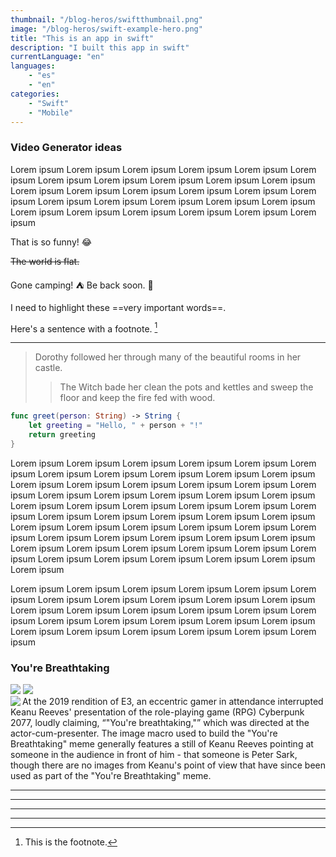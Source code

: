 ```yaml
---
thumbnail: "/blog-heros/swiftthumbnail.png"
image: "/blog-heros/swift-example-hero.png"
title: "This is an app in swift"
description: "I built this app in swift"
currentLanguage: "en"
languages: 
    - "es"
    - "en"
categories:
    - "Swift"
    - "Mobile"
---
```


### Video Generator ideas
Lorem ipsum Lorem ipsum Lorem ipsum Lorem ipsum Lorem ipsum Lorem ipsum Lorem ipsum Lorem ipsum Lorem ipsum Lorem ipsum Lorem ipsum Lorem ipsum Lorem ipsum Lorem ipsum Lorem ipsum Lorem ipsum Lorem ipsum Lorem ipsum Lorem ipsum Lorem ipsum Lorem ipsum Lorem ipsum Lorem ipsum Lorem ipsum Lorem ipsum Lorem ipsum Lorem ipsum Lorem ipsum 

That is so funny! :joy:

~~The world is flat.~~

Gone camping! :tent: Be back soon.
🫠

I need to highlight these ==very important words==.

Here's a sentence with a footnote. [^1]

[^1]: This is the footnote.


---

> Dorothy followed her through many of the beautiful rooms in her castle.
>
>> The Witch bade her clean the pots and kettles and sweep the floor and keep the fire fed with wood.

```swift
func greet(person: String) -> String {
    let greeting = "Hello, " + person + "!"
    return greeting
}
```

Lorem ipsum Lorem ipsum Lorem ipsum Lorem ipsum Lorem ipsum Lorem ipsum Lorem ipsum Lorem ipsum Lorem ipsum Lorem ipsum Lorem ipsum Lorem ipsum Lorem ipsum Lorem ipsum Lorem ipsum Lorem ipsum Lorem ipsum Lorem ipsum Lorem ipsum Lorem ipsum Lorem ipsum Lorem ipsum Lorem ipsum Lorem ipsum Lorem ipsum Lorem ipsum Lorem ipsum Lorem ipsum 
Lorem ipsum Lorem ipsum Lorem ipsum Lorem ipsum Lorem ipsum Lorem ipsum Lorem ipsum Lorem ipsum Lorem ipsum Lorem ipsum Lorem ipsum Lorem ipsum Lorem ipsum Lorem ipsum Lorem ipsum Lorem ipsum Lorem ipsum Lorem ipsum Lorem ipsum Lorem ipsum Lorem ipsum Lorem ipsum Lorem ipsum Lorem ipsum Lorem ipsum Lorem ipsum Lorem ipsum Lorem ipsum 

Lorem ipsum Lorem ipsum Lorem ipsum Lorem ipsum Lorem ipsum Lorem ipsum Lorem ipsum Lorem ipsum Lorem ipsum Lorem ipsum Lorem ipsum Lorem ipsum Lorem ipsum Lorem ipsum Lorem ipsum Lorem ipsum Lorem ipsum Lorem ipsum Lorem ipsum Lorem ipsum Lorem ipsum Lorem ipsum Lorem ipsum Lorem ipsum Lorem ipsum Lorem ipsum Lorem ipsum Lorem ipsum 

### You're Breathtaking

<div class="flex">
<img  class="pr-10" src="https://media.tenor.com/images/6a136e1c2d7b30298a5b657348097a60/tenor.gif">
<img  class="pr-10" src="https://media.tenor.com/images/6a136e1c2d7b30298a5b657348097a60/tenor.gif">
</div>

<img align="left" class="pr-10" src="https://media.tenor.com/images/6a136e1c2d7b30298a5b657348097a60/tenor.gif">
At the 2019 rendition of E3, an eccentric gamer in attendance interrupted Keanu Reeves' presentation of the role-playing game (RPG) Cyberpunk 2077, loudly claiming, “"You're breathtaking,"” which was directed at the actor-cum-presenter. The image macro used to build the "You're Breathtaking" meme generally features a still of Keanu Reeves pointing at someone in the audience in front of him - that someone is Peter Sark, though there are no images from Keanu's point of view that have since been used as part of the "You're Breathtaking" meme.

***
___
---
- - - 